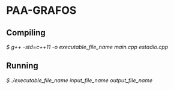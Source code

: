 # PAA-GRAFOS

## Compiling

*$ g++ -std=c++11 -o executable_file_name main.cpp estadio.cpp*

## Running

*$ ./executable_file_name input_file_name output_file_name*
